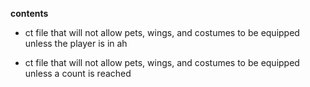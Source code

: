 **contents**

* ct file that will not allow pets, wings, and costumes to be equipped unless the player is in ah

* ct file that will not allow pets, wings, and costumes to be equipped unless a count is reached
